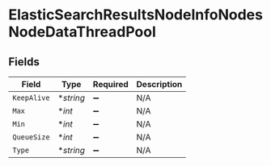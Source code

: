 # ElasticSearchResultsNodeInfoNodesNodeDataThreadPool


## Fields

| Field              | Type               | Required           | Description        |
| ------------------ | ------------------ | ------------------ | ------------------ |
| `KeepAlive`        | **string*          | :heavy_minus_sign: | N/A                |
| `Max`              | **int*             | :heavy_minus_sign: | N/A                |
| `Min`              | **int*             | :heavy_minus_sign: | N/A                |
| `QueueSize`        | **int*             | :heavy_minus_sign: | N/A                |
| `Type`             | **string*          | :heavy_minus_sign: | N/A                |